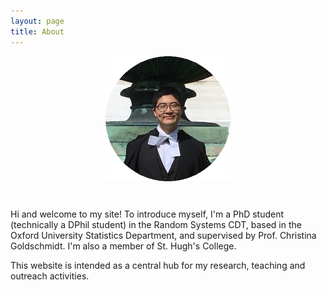 ```yaml
---
layout: page
title: About
---
```


<p style="text-align:center; padding-bottom: 30px;"><img align="center" src="/images/profile.png" width="200" height="200"></p>

Hi and welcome to my site! To introduce myself, I'm a PhD student (technically a DPhil student) in the Random Systems CDT, based in the Oxford University Statistics Department, and supervised by Prof. Christina Goldschmidt. I'm also a member of St. Hugh's College.

This website is intended as a central hub for my research, teaching and outreach activities.